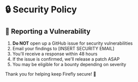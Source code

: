 # 🔒 Security Policy


## 🐛 Reporting a Vulnerability

1. **Do NOT** open up a GitHub issue for security vulnerabilities
2. Email your findings to [INSERT SECURITY EMAIL]
3. You'll receive a response within 48 hours
4. If the issue is confirmed, we'll release a patch ASAP
5. You may be eligible for a bounty depending on severity

Thank you for helping keep Firefly secure! 🙏
